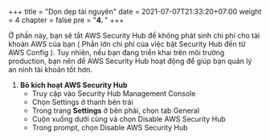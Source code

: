 +++
title = "Dọn dẹp tài nguyên"
date = 2021-07-07T21:33:20+07:00
weight = 4
chapter = false
pre = "<b>4. </b>"
+++

Ở phần này, bạn sẽ tắt AWS Security Hub để không phát sinh chi phí cho tài khoản AWS của bạn ( Phần lớn chi phí của việc bật Security Hub đến từ AWS Config ). Tuy nhiên, nếu bạn đang triển khai trên môi trường production, bạn nên để AWS Security Hub hoạt động để giúp bạn quản lý an ninh tài khoản tốt hơn.

1. **Bỏ kích hoạt AWS Security Hub**
    - Truy cập vào Security Hub Management Console
    - Chọn Settings ở thanh bên trái
    - Trong trang **Settings** ở bên phải, chọn tab General
    - Cuộn xuống dưới cùng và chọn Disable AWS Security Hub
    - Trong prompt, chọn Disable AWS Security Hub
